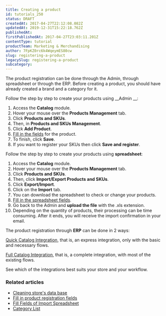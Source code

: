 ```yaml
---
title: Creating a product
id: tutorials_250
status: DRAFT
createdAt: 2017-04-27T22:12:08.082Z
updatedAt: 2019-12-31T15:22:18.762Z
publishedAt: 
firstPublishedAt: 2017-04-27T23:03:11.201Z
contentType: tutorial
productTeam: Marketing & Merchandising
author: 7FpKZ0rc6k4WqeymES80cw
slug: registering-a-product
legacySlug: registering-a-product
subcategory: 
---
```


The product registration can be done through the Admin, through spreadsheet or through the ERP. Before creating a product, you should have already created a brand and a category for it.


Follow the step by step to create your products using __Admin __:

1. Access the __Catalog__ module.
2. Hover your mouse over the __Products Management__ tab.
3. Click __Products and SKUs__.
4. Then, in __Products and SKUs Management__.
5. Click __Add Product__.
6. [Fill in the fields](/en/tutorial/product-registration-fields) for the product.
7. To finish, click __Save__.
8. If you want to register your SKUs then click __Save and register__.


Follow the step by step to create your products using __spreadsheet__:

1. Access the __Catalog__ module.
2. Hover your mouse over the __Products Management__ tab.
3. Click __Products and SKUs__.
4. Then, click __Import/Export Products and SKUs__.
5. Click __Export/Import__.
6. Click on the __Import__ tab.
7. You can download the spreadsheet to check or change your products.
8. [Fill in the spreadsheet fields](/en/tutorial/filling-in-fields-in-the-import-spreadsheet).
9. Go back to the Admin and __upload the file__ with the .xls extension.
10. Depending on the quantity of products, their processing can be time consuming. After it ends, you will receive the import confirmation in your email.


The product registration through __ERP__ can be done in 2 ways:

[Quick Catalog Integration](/en/tutorial/integration-guide-for-erps-express-catalog), that is, an express integration, only with the basic and necessary flows.

[Full Catalog Integration](/en/tutorial/integration-guide-for-erps-full-catalog), that is, a complete integration, with most of the existing flows.

See which of the integrations best suits your store and your workflow.

### Related articles
- [Cleaning store's data base](/en/tutorial/understanding-how-to-maintain-a-database)
- [Fill in product registration fields](/en/tutorial/product-registration-fields)
- [Fill Fields of Import Spreadsheet](/en/tutorial/filling-in-fields-in-the-import-spreadsheet)
- [Category List](/en/tutorial/registering-a-category)
